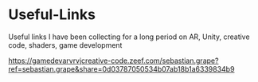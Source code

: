 # Useful-Links
Useful links I have been collecting for a long period on AR, Unity, creative code, shaders, game development



https://gamedevarvrvjcreative-code.zeef.com/sebastian.grape?ref=sebastian.grape&share=0d03787050534b07ab18b1a6339834b9
